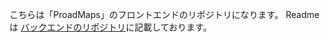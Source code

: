 こちらは「ProadMaps」のフロントエンドのリポジトリになります。
Readme は
[バックエンドのリポジトリ](https://github.com/uyudane/backend-proadmaps)に記載しております。
